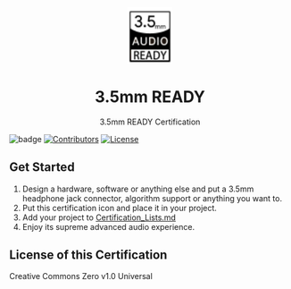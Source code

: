 <div align="center"><img width="80" src="media/3.5cer_50x63.png" alt="3.5cer_50x63"></div>
<h1 align="center"><b>3.5mm READY</b></h1>
<p align="center">3.5mm READY Certification</p>

![badge](https://img.shields.io/badge/3.5mm-Ready-%23FF4D5B.svg?style=flat-square)
[![Contributors](https://img.shields.io/github/contributors/YuzukiTsuru/3.5mmREADY.svg)](https://github.com/YuzukiTsuru/3.5mmREADY/graphs/contributors)
[![License](https://licensebuttons.net/l/zero/1.0/88x31.png)](http://creativecommons.org/licenses/by-nc-sa/4.0/)  

## Get Started

1. Design a hardware, software or anything else and put a 3.5mm headphone jack connector, algorithm support or anything you want to.
2. Put this certification icon and place it in your project.
3. Add your project to [Certification_Lists.md](certifications/Certification_Lists.md)
4. Enjoy its supreme advanced audio experience.

## License of this Certification

Creative Commons Zero v1.0 Universal



